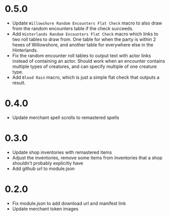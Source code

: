 # 0.5.0

- Update `Willowshore Random Encounters Flat Check` macro to also draw from the random encounters table if the check succeeds.
- Add `Hinterlands Random Encounters Flat Check` macro which links to two roll tables to draw from. One table for when the party is within 2 hexes of Willowshore, and another table for everywhere else in the Hinterlands.
- Fix the random encounter roll tables to output text with actor links instead of containing an actor. Should work when an encounter contains multiple types of creatures, and can specify multiple of one creature type.
- Add `Blood Rain` macro, which is just a simple flat check that outputs a result.

# 0.4.0

- Update merchant spell scrolls to remastered spells

# 0.3.0

- Update shop inventories with remastered items
- Adjust the inventories, remove some items from inventories that a shop shouldn't probably explicitly have
- Add github url to module.json

# 0.2.0

- Fix module.json to add download url and manifest link
- Update merchant token images